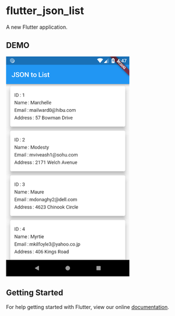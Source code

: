 # flutter_json_list

A new Flutter application.
## DEMO
<div>
<img height="600px" src="demo.png"/>        
</div>

## Getting Started

For help getting started with Flutter, view our online
[documentation](https://flutter.io/).

